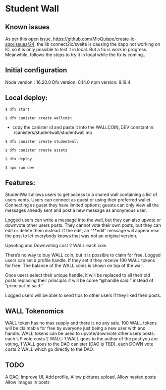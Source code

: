 # Student Wall

## Known issues

As per this open issue, https://github.com/MioQuispe/create-ic-app/issues/24, the lib connect2ic/svelte is causing the dapp not working on IC, so it is only possible to test it in local. But a fix is work in progress.
Meanwhile, follows the steps to try it in local while the fix is coming..

## Initial configuration

Node version : 16.20.0
Dfx version: 0.14.0
npm version: 8.19.4

## Local deploy:

```$ dfx start```

```$ dfx canister create wallcoin```

- copy the canister id and paste it into the WALLCOIN_DEV constant in: ./canisters/studentwall/studentwall.mo

```$ dfx canister create studentwall```

```$ dfx canister create assets```

```$ dfx deploy```

```$ npm run dev```

## Features:

StudentWall allows users to get access to a shared wall containing a list of users vents.
Users can connect as guest or using their preferred wallet.
Connecting as guest they have limited options; guests can only view all the messages already sent and post a new message as anonymous user.

Logged users can write a message into the wall, but they can also upvote or downvote other users posts.
They cannot vote their own posts, but they can edit or delete them instead.
If the edit, an “**edit” message will appear near the post to let everybody knows that was not an original version.

Upvoting and Downvoting cost 2 WALL each coin.

There’s no way to buy WALL coin, but it is possible to claim for free. 
Logged users can set a profile handle. If they set it they receive 100 WALL tokens for free.
The balance of the WALL coins is shown on top of the wall.

Once users select their unique handle, it will be replaced to all their old posts replacing their principal: it will be come “@handle said:” instead of “principal-id said:”

Logged users will be able to send tips to other users if they liked their posts.

## WALL Tokenomics

WALL token has no max supply and there is no any sale.
100 WALL tokens will be claimable for free by everyone just being a new user with and handle.
WALL tokens can be used to upvote/downvote other users posts:
each UP vote costs 2 WALL: 1 WALL goes to the author of the post you are voting, 1 WALL goes to the DAO canister (DAO is TBD).
each DOWN vote costs 2 WALL which go directly to the DAO.

## TODO

A DAO,
Improve UI,
Add profile,
Allow pictures upload,
Allow nested posts
Allow images in posts
